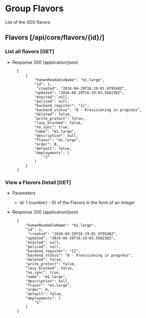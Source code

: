 # Group Flavors

List of the XOS flavors

## Flavors [/api/core/flavors/{id}/]

### List all flavors [GET]

+ Response 200 (application/json)

        [
            {
                "humanReadableName": "m1.large",
                "id": 1,
                 "created": "2016-04-29T16:19:01.979548Z",
                "updated": "2016-04-29T16:19:03.568238Z",
                "enacted": null,
                "policed": null,
                "backend_register": "{}",
                "backend_status": "0 - Provisioning in progress",
                "deleted": false,
                "write_protect": false,
                "lazy_blocked": false,
                "no_sync": true,
                "name": "m1.large",
                "description": null,
                "flavor": "m1.large",
                "order": 0,
                "default": false,
                "deployments": [
                    "1"
                ]
            }
        ]

### View a Flavors Detail [GET]

+ Parameters
    + id: 1 (number) - ID of the Flavors in the form of an integer

+ Response 200 (application/json)

        {
            "humanReadableName": "m1.large",
            "id": 1,
             "created": "2016-04-29T16:19:01.979548Z",
            "updated": "2016-04-29T16:19:03.568238Z",
            "enacted": null,
            "policed": null,
            "backend_register": "{}",
            "backend_status": "0 - Provisioning in progress",
            "deleted": false,
            "write_protect": false,
            "lazy_blocked": false,
            "no_sync": true,
            "name": "m1.large",
            "description": null,
            "flavor": "m1.large",
            "order": 0,
            "default": false,
            "deployments": [
                "1"
            ]
        }